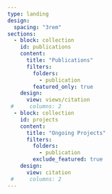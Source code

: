 ```yaml
---
type: landing
design:
  spacing: "3rem"  
sections:
  - block: collection
    id: publications
    content:
      title: "Publications"
      filters:
        folders:
          - publication
        featured_only: true
    design:
      view: views/citation
 #     columns: 2
  - block: collection
    id: projects
    content:
      title: "Ongoing Projects"
      filters:
        folders:
          - publication
        exclude_featured: true
    design:
      view: citation
 #     columns: 2
---
```



